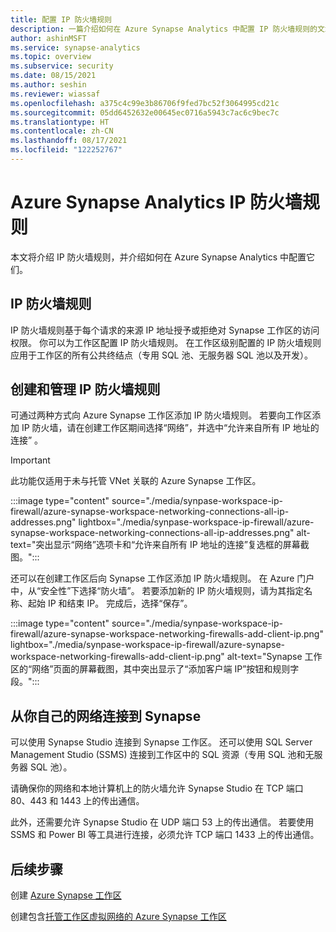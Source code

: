 ```yaml
---
title: 配置 IP 防火墙规则
description: 一篇介绍如何在 Azure Synapse Analytics 中配置 IP 防火墙规则的文章
author: ashinMSFT
ms.service: synapse-analytics
ms.topic: overview
ms.subservice: security
ms.date: 08/15/2021
ms.author: seshin
ms.reviewer: wiassaf
ms.openlocfilehash: a375c4c99e3b86706f9fed7bc52f3064995cd21c
ms.sourcegitcommit: 05dd6452632e00645ec0716a5943c7ac6c9bec7c
ms.translationtype: HT
ms.contentlocale: zh-CN
ms.lasthandoff: 08/17/2021
ms.locfileid: "122252767"
---
```

# <a name="azure-synapse-analytics-ip-firewall-rules"></a>Azure Synapse Analytics IP 防火墙规则

本文将介绍 IP 防火墙规则，并介绍如何在 Azure Synapse Analytics 中配置它们。

## <a name="ip-firewall-rules"></a>IP 防火墙规则

IP 防火墙规则基于每个请求的来源 IP 地址授予或拒绝对 Synapse 工作区的访问权限。 你可以为工作区配置 IP 防火墙规则。 在工作区级别配置的 IP 防火墙规则应用于工作区的所有公共终结点（专用 SQL 池、无服务器 SQL 池以及开发）。

## <a name="create-and-manage-ip-firewall-rules"></a>创建和管理 IP 防火墙规则

可通过两种方式向 Azure Synapse 工作区添加 IP 防火墙规则。 若要向工作区添加 IP 防火墙，请在创建工作区期间选择“网络”，并选中“允许来自所有 IP 地址的连接” 。

> [!Important]
> 此功能仅适用于未与托管 VNet 关联的 Azure Synapse 工作区。

:::image type="content" source="./media/synpase-workspace-ip-firewall/azure-synapse-workspace-networking-connections-all-ip-addresses.png" lightbox="./media/synpase-workspace-ip-firewall/azure-synapse-workspace-networking-connections-all-ip-addresses.png" alt-text="突出显示“网络”选项卡和“允许来自所有 IP 地址的连接”复选框的屏幕截图。":::


还可以在创建工作区后向 Synapse 工作区添加 IP 防火墙规则。 在 Azure 门户中，从“安全性”下选择“防火墙”。 若要添加新的 IP 防火墙规则，请为其指定名称、起始 IP 和结束 IP。 完成后，选择“保存”。

:::image type="content" source="./media/synpase-workspace-ip-firewall/azure-synapse-workspace-networking-firewalls-add-client-ip.png" lightbox="./media/synpase-workspace-ip-firewall/azure-synapse-workspace-networking-firewalls-add-client-ip.png" alt-text="Synapse 工作区的“网络”页面的屏幕截图，其中突出显示了“添加客户端 IP”按钮和规则字段。":::

## <a name="connect-to-synapse-from-your-own-network"></a>从你自己的网络连接到 Synapse

可以使用 Synapse Studio 连接到 Synapse 工作区。 还可以使用 SQL Server Management Studio (SSMS) 连接到工作区中的 SQL 资源（专用 SQL 池和无服务器 SQL 池）。

请确保你的网络和本地计算机上的防火墙允许 Synapse Studio 在 TCP 端口 80、443 和 1443 上的传出通信。

此外，还需要允许 Synapse Studio 在 UDP 端口 53 上的传出通信。 若要使用 SSMS 和 Power BI 等工具进行连接，必须允许 TCP 端口 1433 上的传出通信。


## <a name="next-steps"></a>后续步骤

创建 [Azure Synapse 工作区](../quickstart-create-workspace.md)

创建包含[托管工作区虚拟网络的 Azure Synapse 工作区](./synapse-workspace-managed-vnet.md)